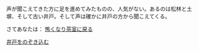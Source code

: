声が聞こえてきた方に足を進めてみたものの、人気がない。あるのは松林と土塀、そして古い井戸。そして声は確かに井戸の方から聞こえてくる。

さてあなたは：
[怖くなり茶室に戻る](../chasitsu.md)

[井戸をのぞき込む]()
